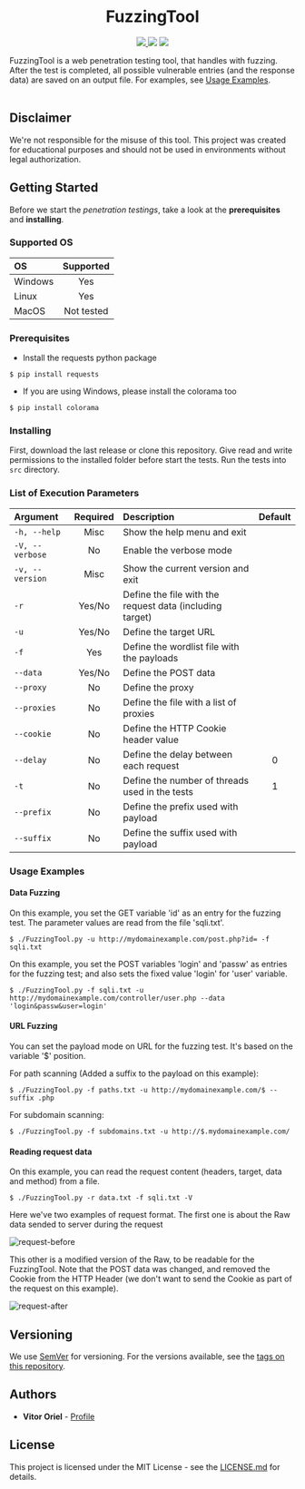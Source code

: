 <h1 align="center">FuzzingTool</h1>
<p align="center">
  <a href="https://github.com/NESCAU-UFLA/FuzzingTool/releases/tag/v3.5.0">
    <img src="https://img.shields.io/static/v1?label=Release&message=v3.5.0&color=darkred" />
  </a>
  <img src="https://img.shields.io/static/v1?label=python&message=v3.6.9&color=informational&logo=python" />
  <a href="https://github.com/NESCAU-UFLA/FuzzingTool/blob/master/LICENSE.md">
    <img src="https://img.shields.io/static/v1?label=License&message=MIT&color=brightgreen" />
  </a>
</p>

FuzzingTool is a web penetration testing tool, that handles with fuzzing. After the test is completed, all possible vulnerable entries (and the response data) are saved on an output file. For examples, see <a href="#usage-examples">Usage Examples</a>.
<br/><br/>

## Disclaimer
We're not responsible for the misuse of this tool. This project was created for educational purposes and should not be used in environments without legal authorization.

## Getting Started
Before we start the *penetration testings*, take a look at the **prerequisites** and **installing**.

### Supported OS
| OS | Supported |
| :--- | :---: |
| Windows | Yes |
| Linux | Yes |
| MacOS | Not tested |

### Prerequisites
* Install the requests python package
```
$ pip install requests
```
* If you are using Windows, please install the colorama too
```
$ pip install colorama
```

### Installing
First, download the last release or clone this repository. Give read and write permissions to the installed folder before start the tests. Run the tests into `src` directory.

### List of Execution Parameters
| Argument | Required | Description | Default |
| :--- | :---: | :--- | :---: |
| `-h, --help` | Misc | Show the help menu and exit | |
| `-V, --verbose` | No | Enable the verbose mode | |
| `-v, --version` | Misc | Show the current version and exit | |
| `-r` | Yes/No | Define the file with the request data (including target) | |
| `-u` | Yes/No | Define the target URL | |
| `-f` | Yes | Define the wordlist file with the payloads | |
| `--data` | Yes/No | Define the POST data | |
| `--proxy` | No | Define the proxy | |
| `--proxies` | No | Define the file with a list of proxies | |
| `--cookie` | No | Define the HTTP Cookie header value | |
| `--delay` | No | Define the delay between each request | 0 |
| `-t` | No | Define the number of threads used in the tests | 1 |
| `--prefix` | No | Define the prefix used with payload |  |
| `--suffix` | No | Define the suffix used with payload |  |

### Usage Examples
#### Data Fuzzing
On this example, you set the GET variable 'id' as an entry for the fuzzing test. The parameter values are read from the file 'sqli.txt'.
```
$ ./FuzzingTool.py -u http://mydomainexample.com/post.php?id= -f sqli.txt
```

On this example, you set the POST variables 'login' and 'passw' as entries for the fuzzing test; and also sets the fixed value 'login' for 'user' variable.
```
$ ./FuzzingTool.py -f sqli.txt -u http://mydomainexample.com/controller/user.php --data 'login&passw&user=login'
```

#### URL Fuzzing
You can set the payload mode on URL for the fuzzing test. It's based on the variable '$' position.

For path scanning
(Added a suffix to the payload on this example):
```
$ ./FuzzingTool.py -f paths.txt -u http://mydomainexample.com/$ --suffix .php
```
For subdomain scanning:
```
$ ./FuzzingTool.py -f subdomains.txt -u http://$.mydomainexample.com/
```

#### Reading request data
On this example, you can read the request content (headers, target, data and method) from a file.
```
$ ./FuzzingTool.py -r data.txt -f sqli.txt -V
```

Here we've two examples of request format. The first one is about the Raw data sended to server during the request

![request-before](https://user-images.githubusercontent.com/43549176/101906085-2ca45600-3b97-11eb-818d-b0170bb27397.png)

This other is a modified version of the Raw, to be readable for the FuzzingTool. Note that the POST data was changed, and removed the Cookie from the HTTP Header (we don't want to send the Cookie as part of the request on this example).

![request-after](https://user-images.githubusercontent.com/43549176/101906180-53628c80-3b97-11eb-83c3-631115fc420e.png)

## Versioning
We use <a target="_blank" href="https://semver.org/">SemVer</a> for versioning. For the versions available, see the <a target="_blank" href="https://github.com/NESCAU-UFLA/FuzzingTool/releases">tags on this repository</a>.

## Authors
* <b>Vitor Oriel</b> - <a target="_blank" href="https://github.com/VitorOriel">Profile</a>

## License
This project is licensed under the MIT License - see the <a target="_blank" href="https://github.com/NESCAU-UFLA/FuzzingTool/blob/master/LICENSE.md">LICENSE.md</a> for details.
